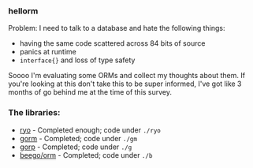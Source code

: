 ### hellorm

Problem: I need to talk to a database and hate the following things:

- having the same code scattered across 84 bits of source
- panics at runtime
- `interface{}` and loss of type safety


Soooo I'm evaluating some ORMs and collect my thoughts about them. If you're
looking at this don't take this to be super informed, I've got like 3 months
of go behind me at the time of this survey.

### The libraries:

* [ryo](./notes.md#ryo) - Completed enough; code under `./ryo`
* [gorm](./notes.md#gorm) - Completed; code under `./gm`
* [gorp](./notes.md#gorp) - Completed; code under `./g`
* [beego/orm](./notes.md#beego) - Completed; code under `./b`
